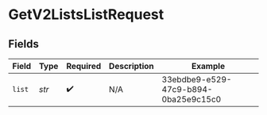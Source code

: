 # GetV2ListsListRequest


## Fields

| Field                                | Type                                 | Required                             | Description                          | Example                              |
| ------------------------------------ | ------------------------------------ | ------------------------------------ | ------------------------------------ | ------------------------------------ |
| `list`                               | *str*                                | :heavy_check_mark:                   | N/A                                  | 33ebdbe9-e529-47c9-b894-0ba25e9c15c0 |